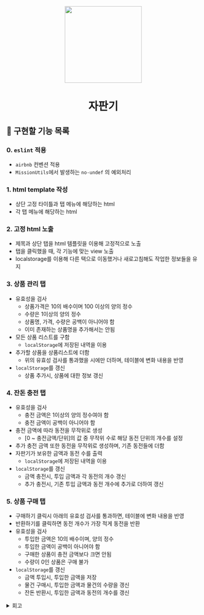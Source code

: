 <p align="middle" >
  <img width="200px;" src="https://github.com/woowacourse/javascript-vendingmachine-precourse/blob/main/images/beverage_icon.png?raw=true"/>
</p>
<h1 align="middle">자판기</h1>

## 🎯 구현할 기능 목록
### 0. `eslint` 적용
- `airbnb` 컨벤션 적용
- `MissionUtils`에서 발생하는 `no-undef` 의 예외처리

### 1. html template 작성
- 상단 고정 타이틀과 탭 메뉴에 해당하는 html
- 각 탭 메뉴에 해당하는 html

### 2. 고정 html 노출
- 제목과 상단 탭을 html 템플릿을 이용해 고정적으로 노출
- 탭을 클릭했을 때, 각 기능에 맞는 view 노출
- localstorage를 이용해 다른 택으로 이동했거나 새로고침해도 작업한 정보들을 유지

### 3. 상품 관리 탭
- 유효성을 검사
    - 상품가격은 10의 배수이며 100 이상의 양의 정수
    - 수량은 1이상의 양의 정수
    - 상품명, 가격, 수량은 공백이 아니어야 함
    - 이미 존재하는 상품명을 추가해서는 안됨
- 모든 상품 리스트를 구함
    - `localStorage`에 저장된 내역을 이용
- 추가할 상품을 상품리스트에 더함
    - 위의 유효성 검사를 통과했을 시에만 더하며, 테이블에 변화 내용을 반영
- `localStorage`를 갱신
    - 상품 추가시, 상품에 대한 정보 갱신

### 4. 잔돈 충전 탭
- 유효성을 검사
    - 충전 금액은 1이상의 양의 정수여야 함
    - 충전 금액이 공백이 아니어야 함
- 충전 금액에 따라 동전을 무작위로 생성
    - [0 ~ 충전금액/단위]의 값 중 무작위 수로 해당 동전 단위의 개수를 설정
- 추가 충전 금액 또한 동전을 무작위로 생성하며, 기존 동전들에 더함
- 자판기가 보유한 금액과 동전 수를 출력
    - `localStorage`에 저장된 내역을 이용
- `localStorage`를 갱신
    - 금액 충전시, 투입 금액과 각 동전의 개수 갱신
    - 추가 충전시, 기존 투입 금액과 동전 개수에 추가로 더하여 갱신

### 5. 상품 구매 탭
- 구매하기 클릭시 아래의 유효성 검사를 통과하면, 테이블에 변화 내용을 반영
- 반환하기를 클릭하면 동전 개수가 가장 적게 동전을 반환
- 유효성을 검사
    - 투입한 금액은 10의 배수이며, 양의 정수
    - 투입한 금액이 공백이 아니어야 함
    - 구매한 상품이 충전 금액보다 크면 안됨
    - 수량이 0인 상품은 구매 불가
- `localStorage`를 갱신
    - 금액 투입시, 투입한 금액을 저장
    - 물건 구매시, 투입한 금액과 물건의 수량을 갱신
    - 잔돈 반환시, 투입한 금액과 동전의 개수를 갱신


<details>
<summary>회고</summary>
  
### 2021/12/09  
#### 수많은 id와 class, 어떻게 관리해야 유지보수가 편할까
미션을 받아보았을 때, 지난 미션과 다르게 id와 class의 선택자가 매우 늘어난 것이 한 눈에 들어왔다. 그래서 이를 어떻게 관리하면 좋을까 생각해봤다. 일단, js로 요소를 만들 때 기입해주는 방법은 최악이라 생각했다. 그 이유는 `1. 선택자 명이 바뀌게 될 경우 모든 파일에서 해당 부분을 찾아 수정해야 한다` `2. 여기저기 중구난방으로 선택자가 사용될 수 있다`. 그래서 고민끝에 내가 내린 결론은 이번 미션이 3개의 탭으로 나누어져 있으니, `키워드` 하나만 바꾸어서 선택자를 구분하게 하면 좋지 않을까였다. 그리고 이를 상수처럼 선언해두어서, 수정이 필요하게 된다면 선언해준 파일에서 수정해주기만 하면 된다. 이게 정답인지는 모르겠지만, 아직까지는 괜찮아 보인다. 다른 사람 코드를 살펴보면서 어떻게 했는지도 확인해봐야겠다.
  
#### 테이블 중복 줄이기
js로 테이블을 핸들링 하는 것이 생각보다 많은 코드 라인 수를 요구하고 복잡하다고 느꼈다. 이번 미션에서는 특히 각각의 탭에서 모두 table이 필요하기 때문에 절대적으로 중복 제거가 필요해보였다. 그래서 내가 일단 생각해본건, table과 header까지만 일단 템플릿화를 하는 것이었다. 그리고 table-row 코드도 작성해보면서 느낀 것은 이것도 잘만 하면 함께 템플릿화를 할 수 있을 것 같다는 것이었다. 일단 기능 구현을 마치고 이후에 리팩토링을 꼭 해봐야겠다.

#### readme를 자주 수정해주자
지난 미션에서는 오히려 자꾸 readme를 수정한 커밋 로그가 눈엣가시라고 생각하여 한 번에 readme를 꼼꼼히 작성하는 것에 초점을 두었는데, 이번 주차 피드백을 보니 내 생각이 크게 잘못 되었음을 깨달았다. readme는 항상 살아있는 문서이어야 한다는 말을 어디서 들은 것 같다. 처음부터 실수없이 프로그램을 설계하기란 불가능 하고, 생각치 못한 예외는 계속해서 나올 것이기에 그럴 때마다 바로바로 기록해두자.

  
### 2021/12/12
#### html 템플릿을 이용하자
html 생성을 js로만 핸들링하니 코드도 복잡해지고 길어진다. 템플릿을 불러와서 
</details>
